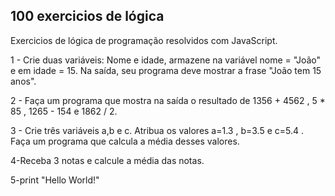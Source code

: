 ## 100 exercicios de lógica
Exercicios de lógica de programação resolvidos com JavaScript.

1 - Crie duas variáveis: Nome e idade, armazene na variável nome = "João" e em idade
= 15. Na saída, seu programa deve mostrar a frase "João tem 15 anos".

2 - Faça um programa que mostra na saída o resultado de 1356 + 4562 , 5 * 85 ,
1265 - 154 e 1862 / 2.

3 - Crie três variáveis a,b e c. Atribua os valores a=1.3 , b=3.5 e c=5.4 . Faça um
programa que calcula a média desses valores.

4-Receba 3 notas e calcule a média das notas.

5-print "Hello World!"
